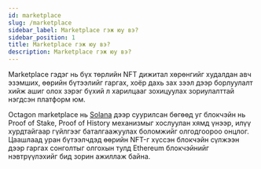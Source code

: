 ```yaml
---
id: marketplace
slug: /marketplace
sidebar_label: Marketplace гэж юу вэ?
sidebar_position: 1
title: Marketplace гэж юу вэ?
description: Marketplace гэж юу вэ?
---
```

Marketplace гэдэг нь бүх төрлийн NFT дижитал хөрөнгийг худалдан авч эзэмших, өөрийн бүтээлийг гаргах,  хоёр дахь зах зээл дээр борлуулалт хийж ашиг олох зэрэг бүхий л харилцааг зохицуулах зориулалттай нэгдсэн платформ юм. 

Octagon marketplace нь [Solana](https://www.solana.com) дээр суурилсан бөгөөд уг блокчэйн нь Proof of Stake, Proof of History механизмыг хослуулан хямд үнээр, илүү хурдтайгаар гүйлгээг баталгаажуулах боломжийг олгодгоороо онцлог. Цаашлаад уран бүтээлчдэд өөрийн NFT-г хүссэн блокчэйн сүлжээн дээр гаргах сонголтыг олгохын тулд Ethereum блокчэйнийг нэвтрүүлэхийг бид зорин ажиллаж байна. 
